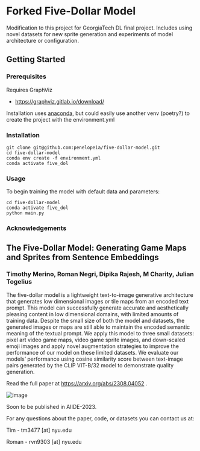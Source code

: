 # Forked Five-Dollar Model

Modification to this project for GeorgiaTech DL final project. Includes using novel datasets for new sprite generation and experiments of model architecture or configuration.

## Getting Started

### Prerequisites

Requires GraphViz

- https://graphviz.gitlab.io/download/

Installation uses [anaconda](https://www.anaconda.com/download), but could easily use another venv (poetry?) to create the project with the environment.yml

### Installation

```
git clone git@github.com:penelopeia/five-dollar-model.git
cd five-dollar-model
conda env create -f environment.yml
conda activate five_dol
```

### Usage

To begin training the model with default data and parameters:

```
cd five-dollar-model
conda activate five_dol
python main.py
```

### Acknowledgements

## The Five-Dollar Model: Generating Game Maps and Sprites from Sentence Embeddings

### Timothy Merino, Roman Negri, Dipika Rajesh, M Charity, Julian Togelius

The five-dollar model is a lightweight text-to-image generative architecture that generates low dimensional images or tile maps from an encoded text prompt. This model can successfully generate accurate and aesthetically pleasing content in low dimensional domains, with limited amounts of training data. Despite the small size of both the model and datasets, the generated images or maps are still able to maintain the encoded semantic meaning of the textual prompt. We apply this model to three small datasets: pixel art video game maps, video game sprite images, and down-scaled emoji images and apply novel augmentation strategies to improve the performance of our model on these limited datasets. We evaluate our models’ performance using cosine similarity score between text-image pairs generated by the CLIP VIT-B/32 model to demonstrate quality generation.

Read the full paper at https://arxiv.org/abs/2308.04052 .

![image](https://github.com/TimMerino1710/five-dollar-model/assets/83784750/ce4358ef-88b9-455f-8e3f-8e03825b7b8d)

Soon to be published in AIIDE-2023.

For any questions about the paper, code, or datasets you can contact us at:

Tim - tm3477 [at] nyu.edu

Roman - rvn9303 [at] nyu.edu
